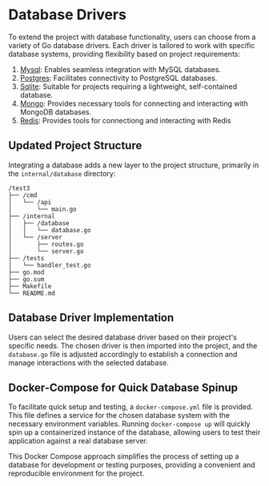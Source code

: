 # Database Drivers

To extend the project with database functionality, users can choose from a variety of Go database drivers. Each driver is tailored to work with specific database systems, providing flexibility based on project requirements:

1. [Mysql](https://github.com/go-sql-driver/mysql): Enables seamless integration with MySQL databases.
2. [Postgres](https://github.com/jackc/pgx/): Facilitates connectivity to PostgreSQL databases.
3. [Sqlite](https://github.com/mattn/go-sqlite3): Suitable for projects requiring a lightweight, self-contained database.
4. [Mongo](https://go.mongodb.org/mongo-driver): Provides necessary tools for connecting and interacting with MongoDB databases.
5. [Redis](https://github.com/redis/go-redis): Provides tools for connectiong and interacting with Redis

## Updated Project Structure

Integrating a database adds a new layer to the project structure, primarily in the `internal/database` directory:

```
/test3
├── /cmd
│   └── /api
│       └── main.go
├── /internal
│   ├── /database
│   │   └── database.go
│   └── /server
│       ├── routes.go
│       └── server.go
├── /tests
│   └── handler_test.go
├── go.mod
├── go.sum
├── Makefile
└── README.md
```

## Database Driver Implementation

Users can select the desired database driver based on their project's specific needs. The chosen driver is then imported into the project, and the `database.go` file is adjusted accordingly to establish a connection and manage interactions with the selected database.

## Docker-Compose for Quick Database Spinup

To facilitate quick setup and testing, a `docker-compose.yml` file is provided. This file defines a service for the chosen database system with the necessary environment variables. Running `docker-compose up` will quickly spin up a containerized instance of the database, allowing users to test their application against a real database server.

This Docker Compose approach simplifies the process of setting up a database for development or testing purposes, providing a convenient and reproducible environment for the project.
